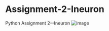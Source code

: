 # Assignment-2-Ineuron
Python Assignment 2--Ineuron
![image](https://user-images.githubusercontent.com/43508968/91900844-efd5e280-ecbc-11ea-8155-17d2baa5b573.png)
